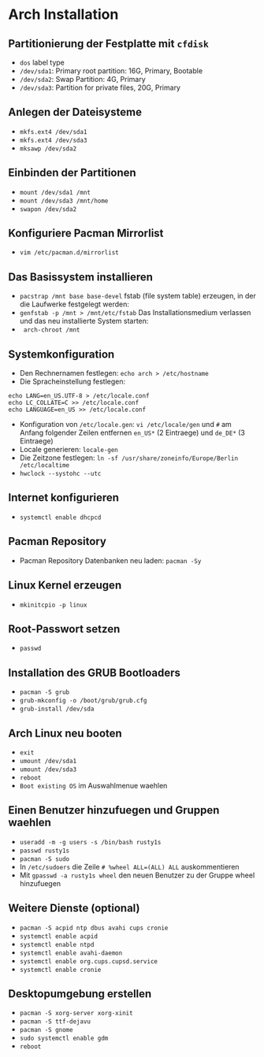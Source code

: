 # Arch Installation

## Partitionierung der Festplatte mit `cfdisk`

* `dos` label type
* `/dev/sda1`: Primary root partition: 16G, Primary, Bootable
* `/dev/sda2`: Swap Partition: 4G, Primary
* `/dev/sda3`: Partition for private files, 20G, Primary

## Anlegen der Dateisysteme

* `mkfs.ext4 /dev/sda1`
* `mkfs.ext4 /dev/sda3`
* `mksawp /dev/sda2`

## Einbinden der Partitionen

* `mount /dev/sda1 /mnt`
* `mount /dev/sda3 /mnt/home`
* `swapon /dev/sda2`

## Konfiguriere Pacman Mirrorlist

* `vim /etc/pacman.d/mirrorlist`

## Das Basissystem installieren

* `pacstrap /mnt base base-devel`
fstab (file system table) erzeugen, in der die Laufwerke festgelegt werden:
* `genfstab -p /mnt > /mnt/etc/fstab`
Das Installationsmedium verlassen und das neu installierte System starten:
* ` arch-chroot /mnt`

## Systemkonfiguration

* Den Rechnernamen festlegen: `echo arch > /etc/hostname`
* Die Spracheinstellung festlegen:
```
echo LANG=en_US.UTF-8 > /etc/locale.conf
echo LC_COLLATE=C >> /etc/locale.conf
echo LANGUAGE=en_US >> /etc/locale.conf
```
* Konfiguration von `/etc/locale.gen`: `vi /etc/locale/gen` und `#` am Anfang folgender Zeilen entfernen `en_US*` (2 Eintraege) und `de_DE*` (3 Eintraege)
* Locale generieren: `locale-gen`
* Die Zeitzone festlegen: `ln -sf /usr/share/zoneinfo/Europe/Berlin /etc/localtime`
* `hwclock --systohc --utc`

## Internet konfigurieren

* `systemctl enable dhcpcd`

## Pacman Repository
* Pacman Repository Datenbanken neu laden: `pacman -Sy`

## Linux Kernel erzeugen

* `mkinitcpio -p linux`

## Root-Passwort setzen

* `passwd`

## Installation des GRUB Bootloaders

* `pacman -S grub`
* `grub-mkconfig -o /boot/grub/grub.cfg`
* `grub-install /dev/sda`

## Arch Linux neu booten

* `exit`
* `umount /dev/sda1`
* `umount /dev/sda3`
* `reboot`
* `Boot existing OS` im Auswahlmenue waehlen

## Einen Benutzer hinzufuegen und Gruppen waehlen

* `useradd -m -g users -s /bin/bash rusty1s`
* `passwd rusty1s`
* `pacman -S sudo`
* In `/etc/sudoers` die Zeile `# %wheel ALL=(ALL) ALL` auskommentieren
* Mit `gpasswd -a rusty1s wheel` den neuen Benutzer zu der Gruppe wheel hinzufuegen

## Weitere Dienste (optional)

* `pacman -S acpid ntp dbus avahi cups cronie`
* `systemctl enable acpid`
* `systemctl enable ntpd`
* `systemctl enable avahi-daemon`
* `systemctl enable org.cups.cupsd.service`
* `systemctl enable cronie`

## Desktopumgebung erstellen

* `pacman -S xorg-server xorg-xinit`
* `pacman -S ttf-dejavu`
* `pacman -S gnome`
* `sudo systemctl enable gdm`
* `reboot`
